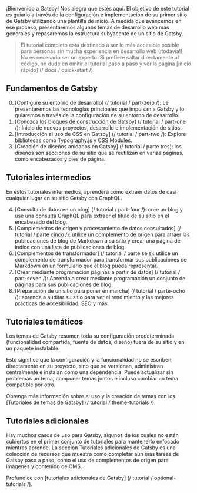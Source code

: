 ¡Bienvenido a Gatsby! Nos alegra que estés aquí. El objetivo de este tutorial es guiarlo a través de la configuración e implementación de su primer sitio de Gatsby utilizando una plantilla de inicio. A medida que avancemos en ese proceso, presentaremos algunos temas de desarrollo web más generales y repasaremos la estructura subyacente de un sitio de Gatsby.

> El tutorial completo está destinado a ser lo más accesible posible para personas sin mucha experiencia en desarrollo web (¡todavía!), No es necesario ser un experto. Si prefiere saltar directamente al código, no dude en omitir el tutorial paso a paso y ver la página [inicio rápido] (/ docs / quick-start /).

## Fundamentos de Gatsby

0. [Configure su entorno de desarrollo] (/ tutorial / part-zero /): Le presentaremos las tecnologías principales que impulsan a Gatsby y lo guiaremos a través de la configuración de su entorno de desarrollo.
1. [Conozca los bloques de construcción de Gatsby] (/ tutorial / part-one /): Inicio de nuevos proyectos, desarrollo e implementación de sitios.
1. [Introducción al uso de CSS en Gatsby] (/ tutorial / part-two /): Explore bibliotecas como Typography.js y CSS Modules.
1. [Creación de diseños anidados en Gatsby] (/ tutorial / parte tres): los diseños son secciones de su sitio que se reutilizan en varias páginas, como encabezados y pies de página.

## Tutoriales intermedios

En estos tutoriales intermedios, aprenderá cómo extraer datos de casi cualquier lugar en su sitio Gatsby con GraphQL.

4. [Consulta de datos en un blog] (/ tutorial / part-four /): cree un blog y use una consulta GraphQL para extraer el título de su sitio en el encabezado del blog.
5. [Complementos de origen y procesamiento de datos consultados] (/ tutorial / parte cinco /): utilice un complemento de origen para atraer las publicaciones de blog de Markdown a su sitio y crear una página de índice con una lista de publicaciones de blog.
6. [Complementos de transformador] (/ tutorial / parte seis): utilice un complemento de transformador para transformar sus publicaciones de Markdown en un formulario que el blog pueda representar.
7. [Crear mediante programación páginas a partir de datos] (/ tutorial / part-seven /): Aprenda a crear mediante programación un conjunto de páginas para sus publicaciones de blog.
8. [Preparación de un sitio para poner en marcha] (/ tutorial / parte-ocho /): aprenda a auditar su sitio para ver el rendimiento y las mejores prácticas de accesibilidad, SEO y más.

## Tutoriales temáticos

Los temas de Gatsby resumen toda su configuración predeterminada (funcionalidad compartida, fuente de datos, diseño) fuera de su sitio y en un paquete instalable.

Esto significa que la configuración y la funcionalidad no se escriben directamente en su proyecto, sino que se versionan, administran centralmente e instalan como una dependencia. Puede actualizar sin problemas un tema, componer temas juntos e incluso cambiar un tema compatible por otro.

Obtenga más información sobre el uso y la creación de temas con los [Tutoriales de temas de Gatsby] (/ tutorial / theme-tutorials /).

## Tutoriales adicionales

Hay muchos casos de uso para Gatsby, algunos de los cuales no están cubiertos en el primer conjunto de tutoriales para mantenerlo enfocado mientras aprende. La sección Tutoriales adicionales de Gatsby es una colección de recursos que muestra cómo completar aún más tareas de Gatsby paso a paso, como el uso de complementos de origen para imágenes y contenido de CMS.

Profundice con [tutoriales adicionales de Gatsby] (/ tutorial / optional-tutorials /).
